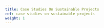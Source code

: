 ```yaml
---
title: Case Studies On Sustainable Projects
ref: case-studies-on-sustainable-projects
weight: 1
---
```



